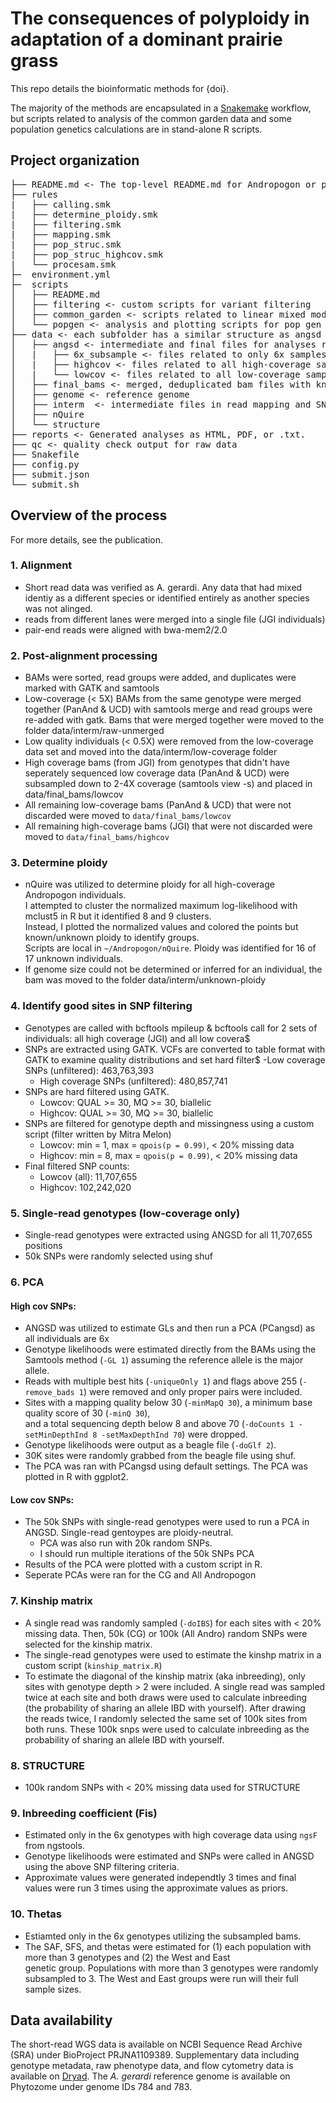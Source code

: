 # The consequences of polyploidy in adaptation of a dominant prairie grass

This repo details the bioinformatic methods for {doi}. 

The majority of the methods are encapsulated in a [Snakemake](https://snakemake.readthedocs.io/en/stable/index.html) workflow, but scripts related to analysis of the common garden data and some population genetics calculations are in stand-alone R scripts.

## Project organization
<pre>
├── README.md <- The top-level README.md for Andropogon or polyploidy enthusiasts that want to replicate these analyses.   
├── rules
|   ├── calling.smk
|   ├── determine_ploidy.smk
|   ├── filtering.smk
|   ├── mapping.smk
|   ├── pop_struc.smk
|   ├── pop_struc_highcov.smk
|   └── procesam.smk
├─  environment.yml 
├─  scripts
│   ├── README.md
│   ├── filtering <- custom scripts for variant filtering
│   ├── common_garden <- scripts related to linear mixed models & phenotype data
│   └── popgen <- analysis and plotting scripts for pop gen analyses
├── data <- each subfolder has a similar structure as angsd
│   ├── angsd <- intermediate and final files for analyses run with ANGSD
│   |	├── 6x_subsample <- files related to only 6x samples
│   |   ├── highcov <- files related to all high-coverage samples
│   |   └── lowcov <- files related to all low-coverage samples
│   ├── final_bams <- merged, deduplicated bam files with known ploidy
│   ├── genome <- reference genome
│   ├── interm  <- intermediate files in read mapping and SNP calling
│   ├── nQuire
│   └── structure
├── reports <- Generated analyses as HTML, PDF, or .txt.
├── qc <- quality check output for raw data
├── Snakefile
├── config.py
├── submit.json
└── submit.sh
</pre>


## Overview of the process
For more details, see the publication.

### 1. Alignment
- Short read data was verified as A. gerardi. Any data that had mixed identiy as a different species or identified entirely as another species was not alinged.
- reads from different lanes were merged into a single file (JGI individuals)
- pair-end reads were aligned with bwa-mem2/2.0

### 2. Post-alignment processing
- BAMs were sorted, read groups were added, and duplicates were marked with GATK and samtools
- Low-coverage (< 5X) BAMs from the same genotype were merged together (PanAnd & UCD) with samtools merge and read groups were re-added with gatk. Bams that were merged together were moved to the folder data/interm/raw-unmerged
- Low quality individuals (< 0.5X) were removed from the low-coverage data set and moved into the data/interm/low-coverage folder
- High coverage bams (from JGI) from genotypes that didn't have seperately sequenced low coverage data (PanAnd & UCD) were subsampled down to 2-4X coverage (samtools view -s) and placed in data/final_bams/lowcov
- All remaining low-coverage bams (PanAnd & UCD) that were not discarded were moved to `data/final_bams/lowcov`
- All remaining high-coverage bams (JGI) that were not discarded were moved to `data/final_bams/highcov`

### 3. Determine ploidy
- nQuire was utilized to determine ploidy for all high-coverage Andropogon individuals. \
I attempted to cluster the normalized maximum log-likelihood with mclust5 in R but it identified 8 and 9 clusters. \
Instead, I plotted the normalized values and colored the points but known/unknown ploidy to identify groups. \
Scripts are local in `~/Andropogon/nQuire`. Ploidy was identified for 16 of 17 unknown individuals.
- If genome size could not be determined or inferred for an individual, the bam was moved to the folder data/interm/unknown-ploidy

### 4. Identify good sites in SNP filtering
- Genotypes are called with bcftools mpileup & bcftools call for 2 sets of individuals: all high coverage (JGI) and all low covera$
- SNPs are extracted using GATK. VCFs are converted to table format with GATK to examine quality distributions and set hard filter$
    -Low coverage SNPs (unfiltered): 463,763,393
    - High coverage SNPs (unfiltered): 480,857,741
- SNPs are hard filtered using GATK.
    - Lowcov: QUAL >= 30, MQ >= 30, biallelic
    - Highcov: QUAL >= 30, MQ >= 30, biallelic
- SNPs are filtered for genotype depth and missingness using a custom script (filter written by Mitra Melon)
    - Lowcov: min = 1, max = `qpois(p = 0.99)`, < 20% missing data
    - Highcov: min = 8, max = `qpois(p = 0.99)`, < 20% missing data
- Final filtered SNP counts:
    - Lowcov (all): 11,707,655
    - Highcov: 102,242,020

### 5. Single-read genotypes (low-coverage only)
- Single-read genotypes were extracted using ANGSD for all 11,707,655 positions
- 50k SNPs were randomly selected using shuf

### 6. PCA
#### High cov SNPs:
- ANGSD was utilized to estimate GLs and then run a PCA (PCangsd) as all individuals are 6x
- Genotype likelihoods were estimated directly from the BAMs using the Samtools method (`-GL 1`) assuming the reference allele is the major allele.
- Reads with multiple best hits (`-uniqueOnly 1`) and flags above 255 (`-remove_bads 1`) were removed and only proper pairs were included.
- Sites with a mapping quality below 30 (`-minMapQ 30`), a minimum base quality score of 30 (`-minQ 30`), \
and a total sequencing depth below 8 and above 70 (`-doCounts 1 -setMinDepthInd 8 -setMaxDepthInd 70`) were dropped. 
- Genotype likelihoods were output as a beagle file (`-doGlf 2`).
- 30K sites were randomly grabbed from the beagle file using shuf.
- The PCA was ran with PCangsd using default settings. The PCA was plotted in R with ggplot2.

#### Low cov SNPs:
- The 50k SNPs with single-read genotypes were used to run a PCA in ANGSD. Single-read gentoypes are ploidy-neutral.
    - PCA was also run with 20k random SNPs.
    - I should run multiple iterations of the 50k SNPs PCA
- Results of the PCA were plotted with a custom script in R.
- Seperate PCAs were ran for the CG and All Andropogon

### 7. Kinship matrix
- A single read was randomly sampled (`-doIBS`) for each sites with < 20% missing data. Then, 50k (CG) or 100k (All Andro) random SNPs were \
selected for the kinship matrix.
- The single-read genotypes were used to estimate the kinshp matrix in a custom script (`kinship_matrix.R`)
- To estimate the diagonal of the kinship matrix (aka inbreeding), only sites with genotype depth > 2 were included. A single read was sampled\
twice at each site and both draws were used to calculate inbreeding (the probability of sharing an allele IBD with yourself). After drawing \
the reads twice, I randomly selected the same set of 100k sites from both runs. These 100k snps were used to calculate inbreeding as the \
probability of sharing an allele IBD with yourself.

### 8. STRUCTURE
- 100k random SNPs with < 20% missing data used for STRUCTURE

### 9. Inbreeding coefficient (Fis)
- Estimated only in the 6x genotypes with high coverage data using `ngsF` from ngstools.
- Genotype likelihoods were estimated and SNPs were called in ANGSD using the above SNP filtering criteria.
- Approximate values were generated independtly 3 times and final values were run 3 times using the approximate values as priors.

### 10. Thetas
- Estiamted only in the 6x genotypes utilizing the subsampled bams.
- The SAF, SFS, and thetas were estimated for (1) each population with more than 3 genotypes and (2) the West and East\
genetic group. Populations with more than 3 genotypes were randomly subsampled to 3. The West and East groups were run will their full sample sizes.


## Data availability
The short-read WGS data is available on NCBI Sequence Read Archive (SRA) under BioProject PRJNA1109389.
Supplementary data including genotype metadata, raw phenotype data, and flow cytometry data is available on [Dryad](https://doi.org/10.5061/dryad.gxd2547v1).
The *A. gerardi* reference genome is available on Phytozome under genome IDs 784 and 783. 
